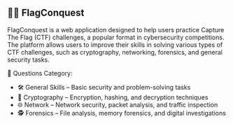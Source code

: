 ## 🏴‍☠️ FlagConquest

FlagConquest is a web application designed to help users practice Capture The Flag (CTF) challenges, a popular format in cybersecurity competitions. The platform allows users to improve their skills in solving various types of CTF challenges, such as cryptography, networking, forensics, and general security tasks.

<aside>
👋 Questions Category:

- 🛠 General Skills – Basic security and problem-solving tasks
- 🔐 Cryptography – Encryption, hashing, and decryption techniques
- 🌐 Network – Network security, packet analysis, and traffic inspection
- 🕵️ Forensics – File analysis, memory forensics, and digital investigations
</aside>
